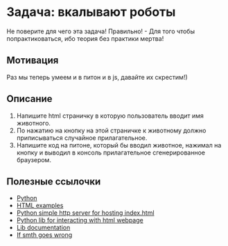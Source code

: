 # Задача: вкалывают роботы

Не поверите для чего эта задача! Правильно! - Для того чтобы попрактиковаться, ибо теория без практики мертва!

## Мотивация

Раз мы теперь умеем и в питон и в js, давайте их скрестим!)

## Описание

1. Напишите html страничку в которую пользователь вводит имя животного.
2. По нажатию на кнопку на этой страничке к животному должно приписываться случайное прилагательное.
3. Напишите код на питоне, который бы вводил животное, нажимал на кнопку и выводил в консоль прилагательное сгенерированное браузером.

## Полезные ссылочки

- [Python](https://www.python.org/downloads/)
- [HTML examples](https://www.w3schools.com/html/html_examples.asp)
- [Python simple http server for hosting index.html](https://stackoverflow.com/questions/54703695/host-a-local-html-file-in-localhost-using-python-alone)
- [Python lib for interacting with html webpage](https://www.reddit.com/r/Python/comments/1nk0r4/comment/ccjc7g3/?utm_source=share&utm_medium=web2x&context=3)
- [Lib documentation](https://splinter.readthedocs.io/en/latest/finding.html)
- [If smth goes wrong](https://stackoverflow.com/questions/73114432/unable-to-create-a-browser-instance-with-splinter)